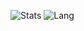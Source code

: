![Stats](https://github-readme-stats.vercel.app/api?username=senorita2303&theme=radical&hide_border=true&include_all_commits=true&count_private=true)
![Lang](https://github-readme-stats.vercel.app/api/top-langs/?username=senorita2303&theme=radical&hide_border=true&include_all_commits=true&count_private=true&layout=compact)
